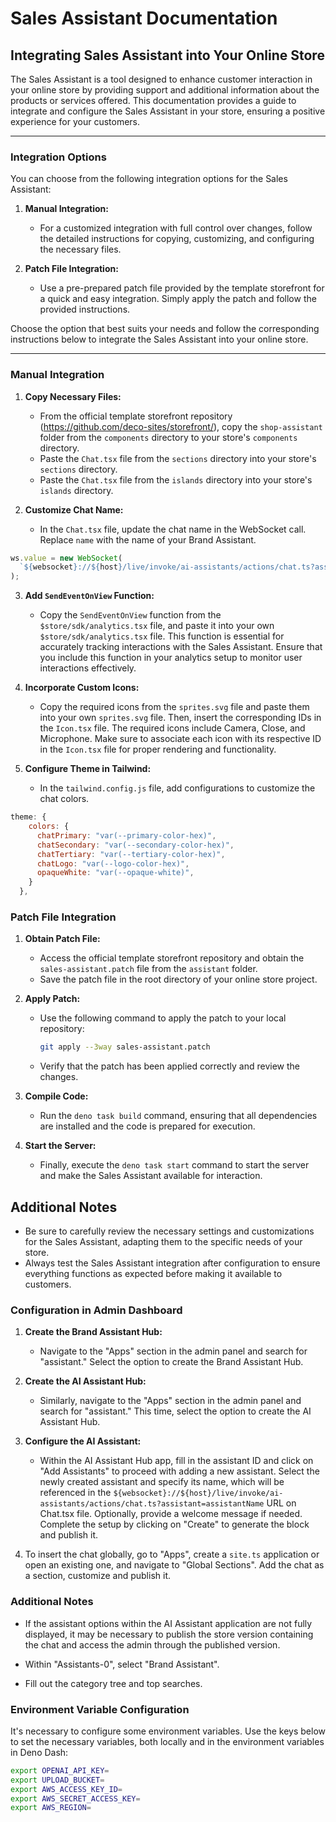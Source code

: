 # Sales Assistant Documentation

## Integrating Sales Assistant into Your Online Store

The Sales Assistant is a tool designed to enhance customer interaction in your
online store by providing support and additional information about the products
or services offered. This documentation provides a guide to integrate and
configure the Sales Assistant in your store, ensuring a positive experience for
your customers.

---

### Integration Options

You can choose from the following integration options for the Sales Assistant:

1. **Manual Integration:**
   - For a customized integration with full control over changes, follow the
     detailed instructions for copying, customizing, and configuring the
     necessary files.

2. **Patch File Integration:**
   - Use a pre-prepared patch file provided by the template storefront for a
     quick and easy integration. Simply apply the patch and follow the provided
     instructions.

Choose the option that best suits your needs and follow the corresponding
instructions below to integrate the Sales Assistant into your online store.

---

### Manual Integration

1. **Copy Necessary Files:**
   - From the official template storefront repository
     (https://github.com/deco-sites/storefront/), copy the `shop-assistant`
     folder from the `components` directory to your store's `components`
     directory.
   - Paste the `Chat.tsx` file from the `sections` directory into your store's
     `sections` directory.
   - Paste the `Chat.tsx` file from the `islands` directory into your store's
     `islands` directory.

2. **Customize Chat Name:**
   - In the `Chat.tsx` file, update the chat name in the WebSocket call. Replace
     `name` with the name of your Brand Assistant.

```typescript
ws.value = new WebSocket(
  `${websocket}://${host}/live/invoke/ai-assistants/actions/chat.ts?assistant=name`,
);
```

3. **Add `SendEventOnView` Function:**
   - Copy the `SendEventOnView` function from the `$store/sdk/analytics.tsx`
     file, and paste it into your own `$store/sdk/analytics.tsx` file. This
     function is essential for accurately tracking interactions with the Sales
     Assistant. Ensure that you include this function in your analytics setup to
     monitor user interactions effectively.

4. **Incorporate Custom Icons:**
   - Copy the required icons from the `sprites.svg` file and paste them into
     your own `sprites.svg` file. Then, insert the corresponding IDs in the
     `Icon.tsx` file. The required icons include Camera, Close, and Microphone.
     Make sure to associate each icon with its respective ID in the `Icon.tsx`
     file for proper rendering and functionality.

5. **Configure Theme in Tailwind:**
   - In the `tailwind.config.js` file, add configurations to customize the chat
     colors.

```javascript
theme: {
    colors: {
      chatPrimary: "var(--primary-color-hex)",
      chatSecondary: "var(--secondary-color-hex)",
      chatTertiary: "var(--tertiary-color-hex)",
      chatLogo: "var(--logo-color-hex)",
      opaqueWhite: "var(--opaque-white)",
    }
  },
```

### Patch File Integration

1. **Obtain Patch File:**
   - Access the official template storefront repository and obtain the
     `sales-assistant.patch` file from the `assistant` folder.
   - Save the patch file in the root directory of your online store project.

2. **Apply Patch:**
   - Use the following command to apply the patch to your local repository:
     ```bash
     git apply --3way sales-assistant.patch
     ```
   - Verify that the patch has been applied correctly and review the changes.

3. **Compile Code:**
   - Run the `deno task build` command, ensuring that all dependencies are
     installed and the code is prepared for execution.

4. **Start the Server:**
   - Finally, execute the `deno task start` command to start the server and make
     the Sales Assistant available for interaction.

## Additional Notes

- Be sure to carefully review the necessary settings and customizations for the
  Sales Assistant, adapting them to the specific needs of your store.
- Always test the Sales Assistant integration after configuration to ensure
  everything functions as expected before making it available to customers.

### Configuration in Admin Dashboard

1. **Create the Brand Assistant Hub:**
   - Navigate to the "Apps" section in the admin panel and search for
     "assistant." Select the option to create the Brand Assistant Hub.

2. **Create the AI Assistant Hub:**
   - Similarly, navigate to the "Apps" section in the admin panel and search for
     "assistant." This time, select the option to create the AI Assistant Hub.

3. **Configure the AI Assistant:**
   - Within the AI Assistant Hub app, fill in the assistant ID and click on "Add
     Assistants" to proceed with adding a new assistant. Select the newly
     created assistant and specify its name, which will be referenced in the
     `${websocket}://${host}/live/invoke/ai-assistants/actions/chat.ts?assistant=assistantName`
     URL on Chat.tsx file. Optionally, provide a welcome message if needed.
     Complete the setup by clicking on "Create" to generate the block and
     publish it.

4. To insert the chat globally, go to "Apps", create a `site.ts` application or
   open an existing one, and navigate to "Global Sections". Add the chat as a
   section, customize and publish it.

### Additional Notes

- If the assistant options within the AI Assistant application are not fully
  displayed, it may be necessary to publish the store version containing the
  chat and access the admin through the published version.

- Within "Assistants-0", select "Brand Assistant".

- Fill out the category tree and top searches.

### Environment Variable Configuration

It's necessary to configure some environment variables. Use the keys below to
set the necessary variables, both locally and in the environment variables in
Deno Dash:

```bash
export OPENAI_API_KEY=
export UPLOAD_BUCKET=
export AWS_ACCESS_KEY_ID=
export AWS_SECRET_ACCESS_KEY=
export AWS_REGION=
```

